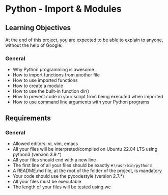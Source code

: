 # Python - Import & Modules

## Learning Objectives

At the end of this project, you are expected to be able to explain to anyone, without the help of Google:

### General

- Why Python programming is awesome
- How to import functions from another file
- How to use imported functions
- How to create a module
- How to use the built-in function dir()
- How to prevent code in your script from being executed when imported
- How to use command line arguments with your Python programs

## Requirements

### General

- Allowed editors: vi, vim, emacs
- All your files will be interpreted/compiled on Ubuntu 22.04 LTS using python3 (version 3.9.*)
- All your files should end with a new line
- The first line of all your files should be exactly `#!/usr/bin/python3`
- A README.md file, at the root of the folder of the project, is mandatory
- Your code should use the pycodestyle (version 2.7.*)
- All your files must be executable
- The length of your files will be tested using wc
